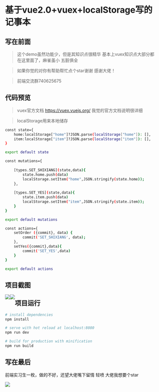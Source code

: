 # 基于vue2.0+vuex+localStorage写的记事本

## 写在前面

> 这个demo虽然功能少，但是其知识点很精华 基本上vuex知识点大部分都在这里面了，麻雀虽小 五脏俱全

> 如果你觉的对你有帮助帮忙点个star谢谢 感谢大佬！

> 前端交流群740625675 



## 代码预览

> vuex官方文档 https://vuex.vuejs.org/ 我觉的官方文档说明很详细<br>

> localStorage用来本地储存

```bash
const state={
    home:localStorage["home"]?JSON.parse(localStorage["home"]): [],
    item:localStorage["item"]?JSON.parse(localStorage["item"]): [],
}

export default state
```

```bash
const mutations={
    
    [types.SET_SHIXIANG](state,data){
        state.home.push(data)
        localStorage.setItem("home",JSON.stringify(state.home));
    },
   
    [types.SET_YES](state,data){
        state.item.push(data)
        localStorage.setItem("item",JSON.stringify(state.item));
    }
}

export default mutations

```


```bash
const actions={
    setOrder ({commit}, data) {
        commit('SET_SHIXIANG', data);
    },
    setYes({commit},data){
        commit('SET_YES',data)
    }
}

export default actions

```

## 项目截图
<img style='float: left;' src='https://user-gold-cdn.xitu.io/2018/5/30/163aec35481bb6f5?w=361&h=640&f=png&s=20853'>
<img style='float: left;' src='https://user-gold-cdn.xitu.io/2018/5/30/163aec3a4883a6a6?w=361&h=640&f=png&s=21366'>



## 项目运行

``` bash
# install dependencies
npm install

# serve with hot reload at localhost:8080
npm run dev

# build for production with minification
npm run build
```

## 写在最后
前端实习生一枚，做的不好，还望大佬嘴下留情 轻喷 大佬我想要个star

<img src="https://user-gold-cdn.xitu.io/2018/5/17/1636bde1d014d991?w=198&h=198&f=jpeg&s=3630"></img>
